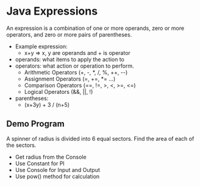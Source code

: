 # Java Expressions
An expression is a combination of one or more operands, zero or more operators, and zero or more pairs of parentheses. 
- Example expression:
    - x+y => x, y are operands and + is operator
- operands: what items to apply the action to
- operators: what action or operation to perform.
    - Arithmetic Operators (+, -, *, /, %, ++, --)
    - Assignment Operators (=, +=, *= ...)
    - Comparison Operators (==, !=, >, <, >=, <=)
    - Logical Operators (&&, ||, !)
- parentheses: 
    - (x+3y) + 3 / (n+5)

## Demo Program
A spinner of radius is divided into 6 equal sectors. Find the area of each of the
sectors. 
- Get radius from the Console
- Use Constant for PI
- Use Console for Input and Output
- Use pow() method for calculation
